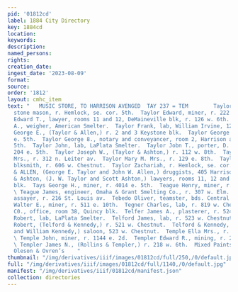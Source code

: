 ```yaml
---
pid: '01812cd'
label: 1884 City Directory
key: 1884cd
location: 
keywords: 
description: 
named_persons: 
rights: 
creation_date: 
ingest_date: '2023-08-09'
format: 
source: 
order: '1812'
layout: cmhc_item
text: "   MUSIC STORE, TO HARRISON AVENGED  TAY 237 = TEM        Taylor Cyrus F.,
  stone mason, r. Hemlock, se. cor. 5th.  Taylor Edward, miner, r. 222 e. 3d. e  Taylor
  Edward T., lawyer, rooms 11 and 12, DeMaineville blk, r. 126 w. 6th.  Taylor E.
  A., weigher, American Smelter.  Taylor Frank, lab, William Irvine, 127 e. 4th.  Taylor
  George E., (Taylor & Allen,) r. 2 and 3 Keystone blk.  Taylor George H., r. 401
  e. 5th.  Taylor George 8., notary and conveyancer, room 2, Harrison av., nw. cor.
  5th.  Taylor John, lab, LaPlata Smelter.  Taylor Jobn T., porter, D. W. Meskill,
  204 e. 5th.  Taylor Joseph W., (Taylor & Ashton,) r. 112 w. 8th.  Taylor Lucy C.
  Mrs., r. 312 n. Leiter av.  Taylor Mary M. Mrs., r. 129 e. 8th.  Taylor William,
  blksmith, r. 606 w. Chestnut.  Taylor Zachariah, r. Hemlock, se. cor. 12th.  TAYLOR
  & ALLEN, (George E. Taylor and John W. Allen,) druggists, 405 Harrison av.  Taylor
  & Ashton, (J. W. Taylor and Scott Ashton,) lawyers, rooms 11, 12 and 13, DeMaineville
  blk.  Tays George H., miner, r. 4014 e. 5th.  Teague Henry, miner, r. 126 e. Chestnut.
  \ Teague James, engineer, Omaha & Grant Smelting Co., r. 307 w. Elm.  Teats Robert,
  assayer, r. 216 St. Louis av.  Tebedo Oliver, teamster, bds. Central House.  Tefft
  Walter E., miner, r. 511 e. 10th.  Tegner Charles, lab, r. 819 w. Chestnut.  _TELEPHONE
  C0., office, room 38, Quincy blk.  Telfer James A., plasterer, r. 524 w. 2d.  Telfer
  Robert, lab, LaPlata Smelter.  Telford James, lab, r. 523 w. Chestnut.  Telford
  Robert, (Telford & Kennedy,) r. 521 w. Chestnut.  Telford & Kennedy, (Robert Telford
  and William Kennedy,) saloon, 523 w. Chestnut.  Temple Ella Mrs., r. 137 w. 4th.
  \ Temple John, miner, r. 1144 e. 2d.  Templer Edward R., mining, r. 218 w. 6th.
  \ Templer James N., (Rollins & Templer,) r. 218 w. 6th.  Mixed Paints 9% 322 22=2°s*
  Oleson & Ovren’s    "
thumbnail: "/img/derivatives/iiif/images/01812cd/full/250,/0/default.jpg"
full: "/img/derivatives/iiif/images/01812cd/full/1140,/0/default.jpg"
manifest: "/img/derivatives/iiif/01812cd/manifest.json"
collection: directories
---
```

